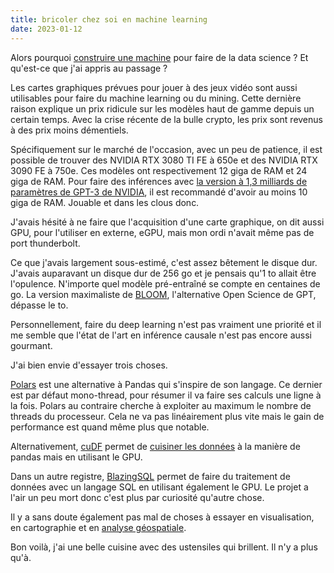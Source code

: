```yaml
---
title: bricoler chez soi en machine learning
date: 2023-01-12
---
```


Alors pourquoi [construire une machine][1] pour faire de la data science 
? Et qu'est-ce que j'ai appris au passage ?

Les cartes graphiques prévues pour jouer à des jeux vidéo sont aussi utilisables pour faire du machine learning ou du mining.
Cette dernière raison explique un prix ridicule sur les modèles haut de gamme depuis un certain temps.
Avec la crise récente de la bulle crypto, les prix sont revenus à des prix moins démentiels.

Spécifiquement sur le marché de l'occasion, avec un peu de patience, il est possible de trouver des NVIDIA RTX 3080 TI FE à 650e et des NVIDIA RTX 3090 FE à 750e.
Ces modèles ont respectivement 12 giga de RAM et 24 giga de RAM.
Pour faire des inférences avec [la version à 1,3 milliards de paramètres de GPT-3 de NVIDIA][2], il est recommandé d'avoir au moins 10 giga de RAM.
Jouable et dans les clous donc.

J'avais hésité à ne faire que l'acquisition d'une carte graphique, on dit aussi GPU, pour l'utiliser en externe, eGPU, mais mon ordi n'avait même pas de port thunderbolt.

Ce que j'avais largement sous-estimé, c'est assez bêtement le disque dur.
J'avais auparavant un disque dur de 256 go et je pensais qu'1 to allait être l'opulence.
N'importe quel modèle pré-entraîné se compte en centaines de go.
La version maximaliste de [BLOOM][3], l'alternative Open Science de GPT, dépasse le to.

Personnellement, faire du deep learning n'est pas vraiment une priorité et il me semble que l'état de l'art en inférence causale n'est pas encore aussi gourmant.

J'ai bien envie d'essayer trois choses.

[Polars][4] est une alternative à Pandas qui s'inspire de son langage.
Ce dernier est par défaut mono-thread, pour résumer il va faire ses calculs une ligne à la fois.
Polars au contraire cherche à exploiter au maximum le nombre de threads du processeur.
Cela ne va pas linéairement plus vite mais le gain de performance est quand même plus que notable.

Alternativement, [cuDF][5] permet de [cuisiner les données][6] à la manière de pandas mais en utilisant le GPU.

Dans un autre registre, [BlazingSQL][7] permet de faire du traitement de données avec un langage SQL en utilisant également le GPU.
Le projet a l'air un peu mort donc c'est plus par curiosité qu'autre chose.

Il y a sans doute également pas mal de choses à essayer en visualisation, en cartographie et en [analyse géospatiale][8].

Bon voilà, j'ai une belle cuisine avec des ustensiles qui brillent.
Il n'y a plus qu'à.

[1]: https://11d.im/yo/20230108215139/
[2]: https://developer.nvidia.com/blog/deploying-a-1-3b-gpt-3-model-with-nvidia-nemo-megatron/
[3]: https://huggingface.co/bigscience/bloom
[4]: https://www.pola.rs/
[5]: https://github.com/rapidsai/cudf
[6]: https://11d.im/yo/20221213214327/
[7]: https://github.com/BlazingDB/blazingsql
[8]: https://docs.rapids.ai/api/cuspatial/stable/

